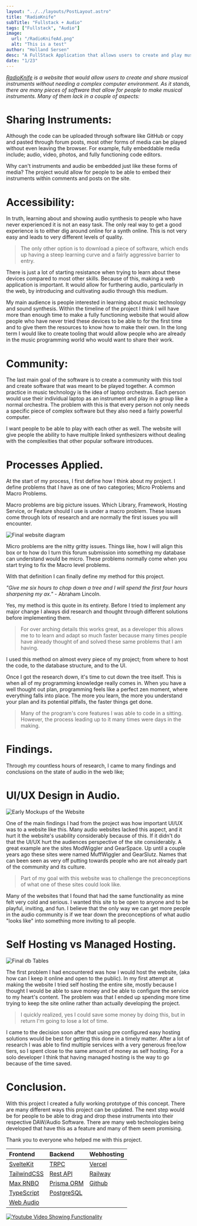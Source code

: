 ```yaml
---
layout: "../../layouts/PostLayout.astro"
title: "RadioKnife"
subTitle: "Fullstack + Audio"
tags: ["Fullstack", "Audio"]
image:
  url: "/RadioKnifeAd.png"
  alt: "This is a test"
author: "Holland Sersen"
desc: "A FullStack Application that allows users to create and play musical instruments all from the browser."
date: "1/23"
---
```


_[RadioKnife](https://radioknife.co) is a website that would allow users to create and share musical instruments without needing a complex computer environment. As it stands, there are many pieces of software that allow for people to make musical instruments. Many of them lack in a couple of aspects:_

<!-- 1. Sharing Instruments
2. Accessibility
3. Community -->

# Sharing Instruments:

Although the code can be uploaded through software like GitHub or copy and pasted through forum posts, most other forms of media can be played without even leaving the browser. For example, fully embeddable media include; audio, video, photos, and fully functioning code editors.

Why can't instruments and audio be embedded just like these forms of media? The project would allow for people to be able to embed their instruments within comments and posts on the site.

# Accessibility:

In truth, learning about and showing audio synthesis to people who have never experienced it is not an easy task. The only real way to get a good experience is to either dig around online for a synth online. This is not very easy and leads to very different levels of quality.

> The only other option is to download a piece of software, which ends up having a steep learning curve and a fairly aggressive barrier to entry.

There is just a lot of starting resistance when trying to learn about these devices compared to most other skills.
Because of this, making a web application is important. It would allow for furthering audio, particularly in the web, by introducing and cultivating audio through this medium.

My main audience is people interested in learning about music technology and sound synthesis. Within the timeline of the project I think I will have more than enough time to make a fully functioning website that would allow people who have never tried these devices to be able to for the first time and to give them the resources to know how to make their own. In the long term I would like to create tooling that would allow people who are already in the music programming world who would want to share their work.

# Community:

The last main goal of the software is to create a community with this tool and create software that was meant to be played together. A common practice in music technology is the idea of laptop orchestras. Each person would use their individual laptop as an instrument and play in a group like a normal orchestra. The problem with this is that every person not only needs a specific piece of complex software but they also need a fairly powerful computer.

I want people to be able to play with each other as well. The website will give people the ability to have multiple linked synthesizers without dealing with the complexities that other popular software introduces.

# Processes Applied.

At the start of my process, I first define how I think about my project. I define problems that I have as one of two categories; Micro Problems and Macro Problems.

Macro problems are big picture issues. Which Library, Framework, Hosting Service, or Feature should I use is under a macro problem. These issues come through lots of research and are normally the first issues you will encounter.

![Final website diagram](/finalBoard.png)

Micro problems are the nitty gritty issues. Things like, how I will align this box or to how do I turn this forum submission into something my database can understand would be micro. These problems normally come when you start trying to fix the Macro level problems.

With that definition I can finally define my method for this project.

_"Give me six hours to chop down a tree and I will spend the first four hours sharpening my ax."_ - Abraham Lincoln.

Yes, my method is this quote in its entirety. Before I tried to implement any major change I always did research and thought through different solutions before implementing them.

> For over arching details this works great, as a developer this allows me to to learn and adapt so much faster because many times people have already thought of and solved these same problems that I am having.

I used this method on almost every piece of my project; from where to host the code, to the database structure, and to the UI.

Once I got the research down, it's time to cut down the tree itself. This is when all of my programming knowledge really comes in. When you have a well thought out plan, programming feels like a perfect zen moment, where everything falls into place. The more you learn, the more you understand your plan and its potential pitfalls, the faster things get done.

> Many of the program's core features I was able to code in a sitting. However, the process leading up to it many times were days in the making.

# Findings.

Through my countless hours of research, I came to many findings and conclusions on the state of audio in the web like;

<!-- 1. UI/UX Design in Audio.
2. Self Hosting vs Managed Hosting. -->

# UI/UX Design in Audio.

![Early Mockups of the Website](/figmaBoards.png)

One of the main findings I had from the project was how important UI/UX was to a website like this. Many audio websites lacked this aspect, and it hurt it the website's usability considerably because of this. If it didn't do that the UI/UX hurt the audiences perspective of the site considerably. A great example are the sites ModWiggler and GearSpace. Up until a couple years ago these sites were named MuffWiggler and GearSlutz. Names that can been seen as very off putting towards people who are not already part of the community and its culture.

> Part of my goal with this website was to challenge the preconceptions of what one of these sites could look like.

Many of the websites that I found that had the same functionality as mine felt very cold and serious. I wanted this site to be open to anyone and to be playful, inviting, and fun. I believe that the only way we can get more people in the audio community is if we tear down the preconceptions of what audio "looks like" into something more inviting to all people.

# Self Hosting vs Managed Hosting.

![Final db Tables](/db.png)

The first problem I had encountered was how I would host the website, (aka how can I keep it online and open to the public). In my first attempt at making the website I tried self hosting the entire site, mostly because I thought I would be able to save money and be able to configure the service to my heart's content. The problem was that I ended up spending more time trying to keep the site online rather than actually developing the project.

> I quickly realized, yes I could save some money by doing this, but in return I'm going to lose a lot of time.

I came to the decision soon after that using pre configured easy hosting solutions would be best for getting this done in a timely matter. After a lot of research I was able to find multiple services with a very generous free/low tiers, so I spent close to the same amount of money as self hosting. For a solo developer I think that having managed hosting is the way to go because of the time saved.

# Conclusion.

With this project I created a fully working prototype of this concept. There are many different ways this project can be updated. The next step would be for people to be able to drag and drop these instruments into their respective DAW/Audio Software. There are many web technologies being developed that have this as a feature and many of them seem promising.

Thank you to everyone who helped me with this project.

| Frontend                                                                                  | Backend                                                                           | Webhosting                             |
| :---------------------------------------------------------------------------------------- | :-------------------------------------------------------------------------------- | :------------------------------------- |
| [SvelteKit](https://kit.svelte.dev/)                                                      | [TRPC](https://trpc.io/)                                                          | [Vercel](https://vercel.com/dashboard) |
| [TailwindCSS](https://tailwindcss.com/)                                                   | [Rest API](https://kit.svelte.dev/docs/routing)                                   | [Railway](https://railway.app/)        |
| [Max RNBO](https://rnbo.cycling74.com/)                                                   | [Prisma ORM](https://www.google.com/search?q=prisma+orm&sourceid=chrome&ie=UTF-8) | [Github](https://github.com/)          |
| [TypeScript](https://www.typescriptlang.org/)                                             | [PostgreSQL](https://www.postgresql.org/)                                         |                                        |
| [Web Audio](https://webaudio.github.io/web-audio-api/#dom-baseaudiocontext-onstatechange) |                                                                                   |

[![Youtube Video Showing Functionality ](https://img.youtube.com/vi/GRecsv-wqqY/0.jpg)](https://www.youtube.com/watch?v=GRecsv-wqqY)
